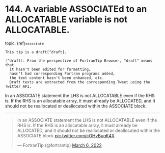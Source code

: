 # <span class='text-muted'>144.</span> A variable ASSOCIATEd to an ALLOCATABLE variable is not ALLOCATABLE.

<span style='font-size: small;' class='text-muted'>topic: {ref}`associate`</span>

```{note}
This tip is a draft[^draft].

[^draft]: From the perspective of FortranTip Browser, "draft" means that
  it hasn't been edited for formatting,
  hasn't had corresponding Fortran programs added,
  the text content hasn't been enhanced, etc.
  Draft texts are extracted from the corresponding Tweet using the Twitter API.
```

In an ASSOCIATE statement the LHS is not ALLOCATABLE even if the RHS is. If the RHS is an allocatable array, it must already be ALLOCATED, and it should not be reallocated or deallocated within the ASSOCIATE block.


---

<blockquote class="twitter-tweet"><p lang="en" dir="ltr">In an ASSOCIATE statement the LHS is not ALLOCATABLE even if the RHS is. If the RHS is an allocatable array, it must already be ALLOCATED, and it should not be reallocated or deallocated within the ASSOCIATE block.<a href="https://t.co/cOHvBuqK4X">pic.twitter.com/cOHvBuqK4X</a></p>&mdash; FortranTip (@fortrantip) <a href="https://twitter.com/fortrantip/status/1500448694734364675?ref_src=twsrc%5Etfw">March 6, 2022</a></blockquote><script async src="https://platform.twitter.com/widgets.js" charset="utf-8"></script>